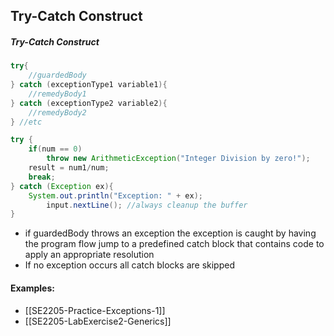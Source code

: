 ## Try-Catch Construct
##### Try-Catch Construct
```java
try{
	//guardedBody
} catch (exceptionType1 variable1){
	//remedyBody1
} catch (exceptionType2 variable2){
	//remedyBody2
} //etc

try {
	if(num == 0)
		throw new ArithmeticException("Integer Division by zero!");
	result = num1/num;
	break;
} catch (Exception ex){
	System.out.println("Exception: " + ex);
		input.nextLine(); //always cleanup the buffer
}
```
- if guardedBody throws an exception the exception is caught by having the program flow  jump to a predefined catch block that contains code to apply an appropriate resolution
- If no exception occurs all catch blocks are skipped

#### Examples:
- [[SE2205-Practice-Exceptions-1]]
- [[SE2205-LabExercise2-Generics]]
